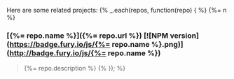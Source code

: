 Here are some related projects:
{% _.each(repos, function(repo) { %} {%= n %}
### [{%= repo.name %}]({%= repo.url %}) [![NPM version](https://badge.fury.io/js/{%= repo.name %}.png)](http://badge.fury.io/js/{%= repo.name %})
> {%= repo.description %} {% }); %}
